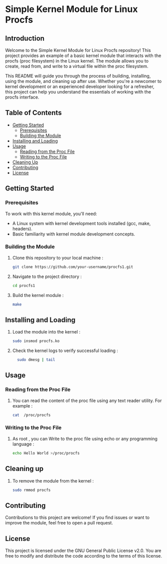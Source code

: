 # Simple Kernel Module for Linux Procfs

## Introduction

Welcome to the Simple Kernel Module for Linux Procfs repository! This project provides an example of a basic kernel module that interacts with the procfs (proc filesystem) in the Linux kernel. The module allows you to create, read from, and write to a virtual file within the proc filesystem.

This README will guide you through the process of building, installing, using the module, and cleaning up after use. Whether you're a newcomer to kernel development or an experienced developer looking for a refresher, this project can help you understand the essentials of working with the procfs interface.

## Table of Contents

- [Getting Started](#getting-started)
  - [Prerequisites](#prerequisites)
  - [Building the Module](#building-the-module)
- [Installing and Loading](#installing-and-loading)
- [Usage](#usage)
  - [Reading from the Proc File](#reading-from-the-proc-file)
  - [Writing to the Proc File](#writing-to-the-proc-file)
- [Cleaning Up](#cleaning-up)
- [Contributing](#contributing)
- [License](#license)

## Getting Started

### Prerequisites

To work with this kernel module, you'll need:

- A Linux system with kernel development tools installed (gcc, make, headers).
- Basic familiarity with kernel module development concepts.

### Building the Module

1. Clone this repository to your local machine :

   ```bash
   git clone https://github.com/your-username/procfs1.git

2. Navigate to the project directory :

   ```bash
   cd procfs1

3. Build the kernel module :

   ```bash
   make

## Installing and Loading

1. Load the module into the kernel :

   ```bash
   sudo insmod procfs.ko

2. Check the kernel logs to verify successful loading :

     ```bash
       sudo dmesg | tail

## Usage

### Reading from the Proc File
1. You can read the content of the proc file using any text reader utility. For example :
   
    ```bash
    cat  /proc/procfs

### Writing to the Proc File
1. As root , you can Write to the proc file using echo or any programming language :

    ```bash
    echo Hello World >/proc/procfs

## Cleaning up 

1. To remove the module from the kernel :

    ```bash
    sudo rmmod procfs

## Contributing
Contributions to this project are welcome! If you find issues or want to improve the module, feel free to open a pull request.

## License
This project is licensed under the GNU General Public License v2.0. You are free to modify and distribute the code according to the terms of this license.
